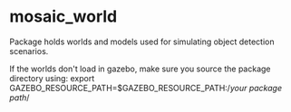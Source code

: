 # mosaic_world
Package holds worlds and models used for simulating object detection scenarios.

If the worlds don't load in gazebo, make sure you source the package directory using:
export GAZEBO_RESOURCE_PATH=$GAZEBO_RESOURCE_PATH:/*your package path*/
